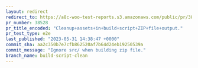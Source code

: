 ```yaml
---
layout: redirect
redirect_to: https://a8c-woo-test-reports.s3.amazonaws.com/public/pr/38528/e2e/index.html
pr_number: 38528
pr_title_encoded: "Cleanup+assets+in+build+script+ZIP+file+output."
pr_test_type: e2e
last_published: "2023-05-31 14:38:47 +0000"
commit_sha: aa2c350b7e7cfb862520af7b64d24eb19250539a
commit_message: "Ignore src/ when building zip file."
branch_name: build-script-clean
---
```

